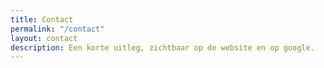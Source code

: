 ```yaml
---
title: Contact
permalink: "/contact"
layout: contact
description: Een korte uitleg, zichtbaar op de website en op google.
---
```

